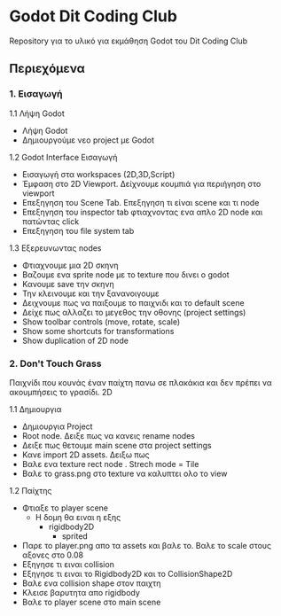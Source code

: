 # Godot Dit Coding Club

Repository για το υλικό για εκμάθηση Godot του Dit Coding Club

## Περιεχόμενα

### 1. Εισαγωγή
1.1 Λήψη Godot
- Λήψη Godot
- Δημιουργούμε νεο project με Godot
  
1.2 Godot Interface Εισαγωγή
- Εισαγωγή στα workspaces (2D,3D,Script)
- Έμφαση στο 2D Viewport. Δείχνουμε κουμπιά για περιήγηση στο viewport
- Επεξηγηση του Scene Tab. Επεξηγηση τι είναι scene και τι node
- Επεξηγηση του inspector tab φτιαχνοντας ενα απλο 2D node και πατώντας click
- Επεξηγηση του file system tab

1.3 Εξερευνωντας nodes
- Φτιαχνουμε μια 2D σκηνη
- Βαζουμε ενα sprite node με το texture που δινει ο godot
- Κανουμε save την σκηνη
- Την κλεινουμε και την ξανανοιγουμε 
- Δειχνουμε πως να παιξουμε το παιχνιδι και το default scene
- Δείχε πως αλλαζει το μεγεθος την οθονης (project settings)
- Show toolbar controls (move, rotate, scale)
- Show some shortcuts for transformations
- Show duplication of 2D node

### 2. Don't Touch Grass

Παιχνίδι που κουνάς έναν παίχτη πανω σε πλακάκια και δεν πρέπει να ακουμπήσεις το γρασίδι. 2D

1.1 Δημιουργια
- Δημιουργια Project
- Root node. Δειξε πως να κανεις rename nodes
- Δειξε πως θετουμε main scene στα project settings
- Κανε import 2D assets. Δειξω πως
- Βαλε ενα texture rect node . Strech mode = Tile
- Βαλε το grass.png στο texture να καλυπτει ολο το view

1.2 Παίχτης
- Φτιαξε το player scene
  - Η δομη θα ειναι η εξης
    - rigidbody2D
      - sprited
- Παρε το player.png απο τα assets και βαλε το. Βαλε το scale στους αξονες στο 0.08
- Εξηγησε τι ειναι collision
- Εξηγησε τι ειναι το Rigidbody2D και το CollisionShape2D
- Βαλε ενα collision shape στον παιχτη
- Κλεισε βαρυτητα απο rigidbody
- Βαλε το player scene στο main scene